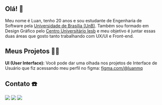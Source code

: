 ## Olá! 👋

Meu nome é Luan, tenho 20 anos e sou estudante de Engenharia de Software pela [Universidade de Brasília (UnB)](https://unb.br/). Também sou formado em Design Gráfico pelo [Centro Universitário Iesb](https://www.iesb.br/) e meu objetivo é juntar essas duas áreas que gosto tanto trabalhando com UX/UI e Front-end.

## Meus Projetos 🧑‍💻
**UI (User Interface):** Você pode dar uma olhada nos projetos de Interface de Usuário que fiz acessando meu perfil no figma: [figma.com/@luanmq](https://www.figma.com/@luanmq)

## Contato ☎️
<div>
      <a href="https://t.me/Luanmq" target="_blank"><img src="https://img.shields.io/badge/Telegram-2CA5E0?style=for-the-badge&logo=telegram&logoColor=white" target="_blank"></a>
      <a href="https://www.linkedin.com/in/luan-melo-queiroz/" target="_blank"><img src="https://img.shields.io/badge/LinkedIn-0077B5?style=for-the-badge&logo=linkedin&logoColor=white" target="_blank"></a>
      <a href="mailto:luanmelo.q@gmail.com"><img src="https://img.shields.io/badge/Gmail-D14836?style=for-the-badge&logo=gmail&logoColor=white" target="_blank"></a
</div>


<!--
**Luanmq/Luanmq** is a ✨ _special_ ✨ repository because its `README.md` (this file) appears on your GitHub profile.

Here are some ideas to get you started:

- 🔭 I’m currently working on ...
- 🌱 I’m currently learning ...
- 👯 I’m looking to collaborate on ...
- 🤔 I’m looking for help with ...
- 💬 Ask me about ...
- 📫 How to reach me: ...
- 😄 Pronouns: ...
- ⚡ Fun fact: ...
-->
